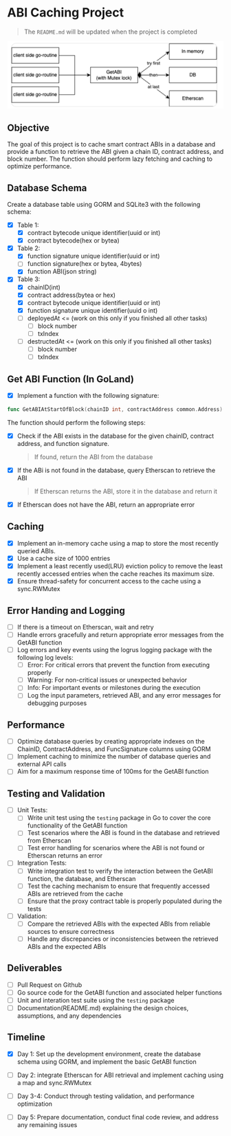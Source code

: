 # ABI Caching Project

> The `README.md` will be updated when the project is completed

![image-20240415085028979](README/image-20240415085028979.png)

## Objective

The goal of this project is to cache smart contract ABIs in a database and provide a function to retrieve the ABI given a chain ID, contract address, and block number. The function should perform lazy fetching and caching to optimize performance.

## Database Schema

Create a database table using GORM and SQLite3 with the following schema:

- [x] Table 1:
  - [x] contract bytecode unique identifier(uuid or int)
  - [x] contract bytecode(hex or bytea)

- [x] Table 2:
  - [x] function signature unique identifier(uuid or int)
  - [ ] function signature(hex or bytea, 4bytes)
  - [x] function ABI(json string)
- [x] Table 3:
  - [x] chainID(int)
  - [x] contract address(bytea or hex)
  - [x] contract bytecode unique identifier(uuid or int)
  - [x] function signature unique identifier(uuid o int)
  - [ ] deployedAt <= (work on this only if you finished all other tasks)
    - [ ] block number
    - [ ] txIndex
  - [ ] destructedAt <= (work on this only if you finished all other tasks)
    - [ ] block number
    - [ ] txIndex

## Get ABI Function (In GoLand)

- [x] Implement a function with the following signature:

```go
func GetABIAtStartOfBlock(chainID int, contractAddress common.Address) ([]byte, error)
```

The function should perform the following steps:

- [x] Check if the ABI exists in the database for the given chainID, contract address, and function signature.

  > If found, return the ABI from the database

- [x] If the ABi is not found in the database, query Etherscan to retrieve the ABI

  > If Etherscan returns the ABI, store it in the database and return it

- [x] If Etherscan does not have the ABI, return an appropriate error

## Caching

- [x] Implement an in-memory cache using a map to store the most recently queried ABIs.
- [x] Use a cache size of 1000 entries
- [x] Implement a least recently used(LRU) eviction policy to remove the least recently accessed entries when the cache reaches its maximum size.
- [x] Ensure thread-safety for concurrent access to the cache using a sync.RWMutex

## Error Handing and Logging

- [ ] If there is a timeout on Etherscan, wait and retry
- [ ] Handle errors gracefully and return appropriate error messages from the GetABI function
- [ ] Log errors and key events using the logrus logging package with the following log levels:
  - [ ] Error: For critical errors that prevent the function from executing properly
  - [ ] Warning: For non-critical issues or unexpected behavior
  - [ ] Info: For important events or milestones during the execution
  - [ ] Log the input parameters, retrieved ABI, and any error messages for debugging purposes

## Performance

- [ ] Optimize database queries by creating appropriate indexes on the ChainID, ContractAddress, and FuncSignature columns using GORM
- [ ] Implement caching to minimize the number of database queries and external API calls
- [ ] Aim for a maximum response time of 100ms for the GetABI function

## Testing and Validation

- [ ] Unit Tests:
  - [ ] Write unit test using the `testing` package in Go to cover the core functionality of the GetABI function
  - [ ] Test scenarios where the ABI is found in the database and retrieved from Etherscan
  - [ ] Test error handling for scenarios where the ABI is not found or Etherscan returns an error
- [ ] Integration Tests:
  - [ ] Write integration test to verify the interaction between the GetABI function, the database, and Etherscan
  - [ ] Test the caching mechanism to ensure that frequently accessed ABIs are retrieved from the cache
  - [ ] Ensure that the proxy contract table is properly populated during the tests
- [ ] Validation:
  - [ ] Compare the retrieved ABIs with the expected ABIs from reliable sources to ensure correctness
  - [ ] Handle any discrepancies or inconsistencies between the retrieved ABIs and the expected ABIs

## Deliverables

- [ ] Pull Request on Github
- [ ] Go source code for the GetABI function and associated helper functions
- [ ] Unit and interation test suite using the `testing` package
- [ ] Documentation(README.md) explaining the design choices, assumptions, and any dependencies

## Timeline

- [x] Day 1: Set up the development environment, create the database schema using GORM, and implement the basic GetABI function
- [ ] Day 2: integrate Etherscan for ABI retrieval and implement caching using a map and sync.RWMutex
- [ ] Day 3-4: Conduct through testing validation, and performance optimization
- [ ] Day 5: Prepare documentation, conduct final code review, and address any remaining issues


